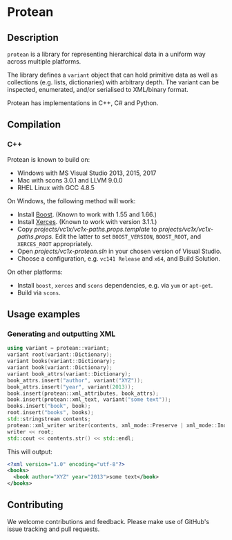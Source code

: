 # Protean #

## Description ##

`protean` is a library for representing hierarchical data in a uniform way across multiple platforms.

The library defines a `variant` object that can hold primitive data as well as collections (e.g. lists, dictionaries) with arbitrary depth. The variant can be inspected, enumerated, and/or serialised to XML/binary format.

Protean has implementations in C++, C# and Python.

## Compilation ##

### C++ ###

Protean is known to build on:

- Windows with MS Visual Studio 2013, 2015, 2017
- Mac with scons 3.0.1 and LLVM 9.0.0
- RHEL Linux with GCC 4.8.5

On Windows, the following method will work:

- Install [Boost](http://www.boost.org/). (Known to work with 1.55 and 1.66.)
- Install [Xerces](http://xerces.apache.org/). (Known to work with version 3.1.1.)
- Copy _projects/vc1x/vc1x-paths.props.template_ to _projects/vc1x/vc1x-paths.props_. Edit the latter to set `BOOST_VERSION`, `BOOST_ROOT`, and `XERCES_ROOT` appropriately.
- Open _projects/vc1x-protean.sln_ in your chosen version of Visual Studio.
- Choose a configuration, e.g. `vc141 Release` and `x64`, and Build Solution.

On other platforms:

- Install `boost`, `xerces` and `scons` dependencies, e.g. via `yum` or `apt-get`.
- Build via `scons`.

## Usage examples ##

### Generating and outputting XML ###

```cpp
using variant = protean::variant;
variant root(variant::Dictionary);
variant books(variant::Dictionary);
variant book(variant::Dictionary);
variant book_attrs(variant::Dictionary);
book_attrs.insert("author", variant("XYZ"));
book_attrs.insert("year", variant(2013));
book.insert(protean::xml_attributes, book_attrs);
book.insert(protean::xml_text, variant("some text"));
books.insert("book", book);
root.insert("books", books);
std::stringstream contents;
protean::xml_writer writer(contents, xml_mode::Preserve | xml_mode::Indent);
writer << root;
std::cout << contents.str() << std::endl;
```

This will output:

```xml
<?xml version="1.0" encoding="utf-8"?>
<books>
  <book author="XYZ" year="2013">some text</book>
</books>
```

## Contributing ##

We welcome contributions and feedback. Please make use of GitHub's issue tracking and pull requests.
